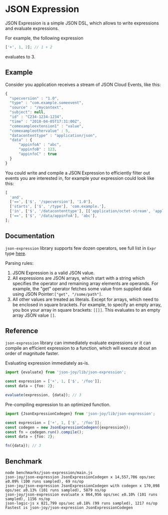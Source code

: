 # JSON Expression

JSON Expression is a simple JSON DSL, which allows to write expressions and
evaluate expressions.

For example, the following expression

```js
['+', 1, 2]; // 1 + 2
```

evaluates to 3.

## Example

Consider you application receives a stream of JSON Cloud Events, like this:

```js
{
  "specversion" : "1.0",
  "type" : "com.example.someevent",
  "source" : "/mycontext",
  "subject": null,
  "id" : "C234-1234-1234",
  "time" : "2018-04-05T17:31:00Z",
  "comexampleextension1" : "value",
  "comexampleothervalue" : 5,
  "datacontenttype" : "application/json",
  "data" : {
      "appinfoA" : "abc",
      "appinfoB" : 123,
      "appinfoC" : true
  }
}
```

You could write and compile a JSON Expression to efficiently filter out events
you are interested in, for example your expression could look like this:

```js
[
  'and',
  ['==', ['$', '/specversion'], '1.0'],
  ['starts', ['$', '/type'], 'com.example.'],
  ['in', ['$', '/datacontenttype'], [['application/octet-stream', 'application/json']]],
  ['==', ['$', '/data/appinfoA'], 'abc'],
];
```

## Documentation

`json-expression` library supports few dozen operators, see full list in `Expr`
type [here](./types.ts).

Parsing rules:

1. JSON Expression is a valid JSON value.
2. All expressions are JSON arrays, which start with a string which specifies
   the operator and remaining array elements are operands. For example, the
   "get" operator fetches some value from supplied data using JSON
   Pointer:`["get", "/some/path"]`.
3. All other values are treated as literals. Except for arrays, which need to
   be enclosed in square brackets. For example, to specify an empty array, you
   box your array in square brackets: `[[]]`. This evaluates to an empty array
   JSON value `[]`.

## Reference

`json-expression` library can immediately evaluate expressions or it can
compile an efficient expression to a function, which will execute about
an order of magnitude faster.

Evaluating expression immediately as-is.

```ts
import {evaluate} from 'json-joy/lib/json-expression';

const expression = ['+', 1, ['$', '/foo']];
const data = {foo: 2};

evaluate(expression, {data}); // 3
```

Pre-compiling expression to an optimized function.

```ts
import {JsonExpressionCodegen} from 'json-joy/lib/json-expression';

const expression = ['+', 1, ['$', '/foo']];
const codegen = new JsonExpressionCodegen({expression});
const fn = codegen.run().compile();
const data = {foo: 2};

fn({data}); // 3
```

## Benchmark

```
node benchmarks/json-expression/main.js
json-joy/json-expression JsonExpressionCodegen x 14,557,786 ops/sec ±0.09% (100 runs sampled), 69 ns/op
json-joy/json-expression JsonExpressionCodegen with codegen x 170,098 ops/sec ±0.13% (101 runs sampled), 5879 ns/op
json-joy/json-expression evaluate x 864,956 ops/sec ±0.10% (101 runs sampled), 1156 ns/op
json-logic-js x 821,799 ops/sec ±0.18% (99 runs sampled), 1217 ns/op
Fastest is json-joy/json-expression JsonExpressionCodegen
```
